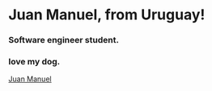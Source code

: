 # Juan Manuel, from Uruguay!

### Software engineer student.

### love my dog.

[Juan Manuel](https://github.com/juanma06/)